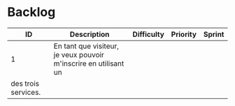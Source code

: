 # Backlog

| ID | Description | Difficulty | Priority | Sprint |
|----|-------------|------------|----------|--------|
|  1 | En tant que visiteur, je veux pouvoir m'inscrire en utilisant un 
des trois services. | | | |
